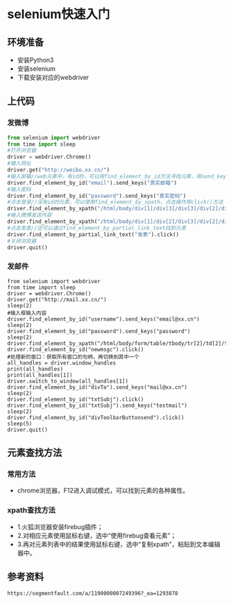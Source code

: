 # selenium快速入门

## 环境准备
- 安装Python3
- 安装selenium
- 下载安装对应的webdriver

## 上代码
### 发微博
```python
from selenium import webdriver
from time import sleep
#打开浏览器
driver = webdriver.Chrome()
#键入网址
driver.get("http://weibo.xx.cn/")
#输入邮箱//web元素中，有id的，可以用find_element_by_id方法寻找元素，用send_keys方法输入文本
driver.find_element_by_id("email").send_keys("真实邮箱")
#输入密码
driver.find_element_by_id("password").send_keys("真实密码")
#点击登录//没有id的元素，可以使用find_element_by_xpath，点击操作用click()方法
driver.find_element_by_xpath("/html/body/div[1]/div[3]/div[3]/div[2]/div[2]/form/div/button").click()
#输入微博发送内容
driver.find_element_by_xpath("/html/body/div[1]/div[2]/div[3]/div[2]/div[1]/div[1]/div/div[1]/div[1]/div/textarea").send_keys("xx")
#点击发表//还可以通过find_element_by_partial_link_text找到元素
driver.find_element_by_partial_link_text("发表").click()
#关闭浏览器
driver.quit()
```
### 发邮件
```
from selenium import webdriver
from time import sleep
driver = webdriver.Chrome()
driver.get("http://mail.xx.cn/")
sleep(2)
#输入框输入内容
driver.find_element_by_id("username").send_keys("email@xx.cn")
sleep(2)
driver.find_element_by_id("password").send_keys("password")
sleep(2)
driver.find_element_by_xpath("/html/body/form/table/tbody/tr[2]/td[2]/table[1]/tbody/tr[7]/td/table/tbody/tr[3]/td/input[1]").click()
driver.find_element_by_id("newmsgc").click()
#处理新的窗口：获取所有窗口的句柄，再切换到其中一个
all_handles = driver.window_handles
print(all_handles)
print(all_handles[1])
driver.switch_to_window(all_handles[1])
driver.find_element_by_id("divTo").send_keys("mail@xx.cn")
sleep(2)
driver.find_element_by_id("txtSubj").click()
driver.find_element_by_id("txtSubj").send_keys("testmail")
sleep(2)
driver.find_element_by_id("divToolbarButtonsend").click()
sleep(5)
driver.quit()
```

## 元素查找方法

### 常用方法
- chrome浏览器，F12进入调试模式，可以找到元素的各种属性。

### xpath查找方法
- 1.火狐浏览器安装firebug插件；
- 2.对相应元素使用鼠标右键，选中“使用firebug查看元素”；
- 3.再对元素列表中的结果使用鼠标右键，选中“复制xpath”，粘贴到文本编辑器中。

## 参考资料
```
https://segmentfault.com/a/1190000007249396?_ea=1293878

```
